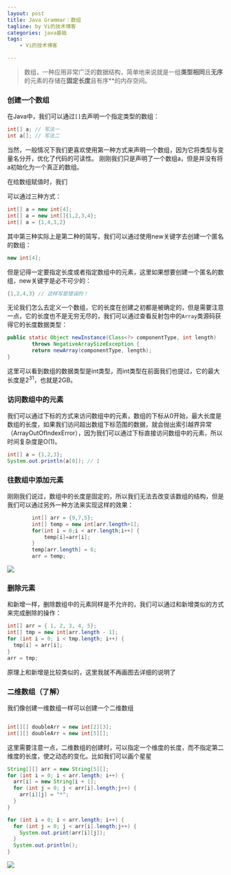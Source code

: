 ```yaml
---
layout: post  
title: Java Grammar：数组
tagline: by Vi的技术博客
categories: java基础
tags: 
    - Vi的技术博客

---
```


> 数组，一种应用非常广泛的数据结构，简单地来说就是一组**类型相同**且**无序**的元素的存储在**固定长度**且有序**的内存空间。

<!--more-->



### 创建一个数组

在Java中，我们可以通过`[]`去声明一个指定类型的数组：

```java
int[] a; // 写法一
int a[]; // 写法二
```

当然，一般情况下我们更喜欢使用第一种方式来声明一个数组，因为它将类型与变量名分开，优化了代码的可读性。 
刚刚我们只是声明了一个数组a，但是并没有将a初始化为一个真正的数组。

在给数组赋值时，我们

可以通过三种方式：

```java
int[] a = new int[4];
int[] a = new int[]{1,2,3,4};
int[] a = {1,4,3,2}
```

其中第三种实际上是第二种的简写，我们可以通过使用new关键字去创建一个匿名的数组：

```java
new int[4];
```

但是记得一定要指定长度或者指定数组中的元素，这里如果想要创建一个匿名的数组，new关键字是必不可少的：

```java
{1,2,4,3} // 这样写是错误的！
```

无论我们怎么去定义一个数组，它的长度在创建之初都是被确定的，但是需要注意一点，它的长度也不是无穷无尽的，我们可以通过查看反射包中的`Array`类源码获得它的长度数据类型：

```java
public static Object newInstance(Class<?> componentType, int length)
        throws NegativeArraySizeException {
        return newArray(componentType, length);
}
```

这里可以看到数组的数据类型是int类型，而int类型在前面我们也提过，它的最大长度是$2^{31}$，也就是2GB。



### 访问数组中的元素

我们可以通过下标的方式来访问数组中的元素，数组的下标从0开始，最大长度是数组的长度，如果我们访问超出数组下标范围的数据，就会抛出索引越界异常（ArrayOutOfIndexError），因为我们可以通过下标直接访问数组中的元素，所以时间复杂度是O(1)。

```java
int[] a = {1,2,3};
System.out.println(a[0]); // 1
```



### 往数组中添加元素

刚刚我们说过，数组中的长度是固定的，所以我们无法去改变该数组的结构，但是我们可以通过另外一种方法来实现这样的效果：

```java
		int[] arr = {9,7,5};
		int[] temp = new int[arr.length+1];
		for(int i = 0;i < arr.length;i++) { 
			temp[i]=arr[i];
		}
		temp[arr.length] = 6;
		arr = temp;
```

![](http://www.justdojava.com/assets/images/2019/java/image_vi/08_31/2019-08-26-142707.png)



### 删除元素

和新增一样，删除数组中的元素同样是不允许的，我们可以通过和新增类似的方式来完成删除的操作：

```java
int[] arr = { 1, 2, 3, 4, 5};
int[] tmp = new int[arr.length - 1];
for (int i = 0; i < tmp.length; i++) {
  tmp[i] = arr[i];
}
arr = tmp;
```

原理上和新增是比较类似的，这里我就不再画图去详细的说明了



### 二维数组（了解）

我们像创建一维数组一样可以创建一个二维数组

```java

int[][] doubleArr = new int[2][3];
int[][] doubleArr = new int[5][];

```

这里需要注意一点，二维数组的创建时，可以指定一个维度的长度，而不指定第二维度的长度，使之动态的变化。比如我们可以画个星星

```java
String[][] arr = new String[5][];
for (int i = 0; i < arr.length; i++) {
  arr[i] = new String[i + 1];
  for (int j = 0; j < arr[i].length;j++) {
    arr[i][j] = "*";
  }
}

for (int i = 0; i < arr.length; i++) {
  for (int j = 0; j < arr[i].length;j++) {
    System.out.print(arr[i][j]);
  }
  System.out.println();
}
```


![](http://www.justdojava.com/assets/images/2019/java/image_vi/08_31/2019-08-26-151109.png)


